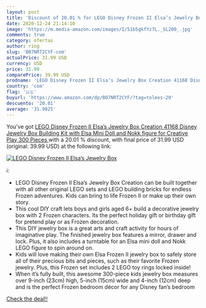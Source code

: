 ```yaml
---
layout: post
title: 'Discount of 20.01 % for LEGO Disney Frozen II Elsa’s Jewelry Box'
date: 2020-12-24 21:14:10
image: 'https://m.media-amazon.com/images/I/51b5gkfYz7L._SL200_.jpg'
comments: true
category: ofertas
author: ring
slug: 'B07NRT2CYF-com'
actualPrice: 31.99 USD
currency: USD
price: 31.99
comparePrice: 39.99 USD
prodname: 'LEGO Disney Frozen II Elsa’s Jewelry Box Creation 41168 Disney Jewelry Box Building Kit with Elsa Mini Doll and Nokk figure for Creative Play  300 Pieces '
country: 'com'
flag: '🇺🇸'
buyurl: 'https://www.amazon.com/dp/B07NRT2CYF/?tag=tolees-20'
descuento: '20.01'
average: '31.9825'
---
```


You've got [LEGO Disney Frozen II Elsa’s Jewelry Box Creation 41168 Disney Jewelry Box Building Kit with Elsa Mini Doll and Nokk figure for Creative Play  300 Pieces ](https://www.amazon.com/dp/B07NRT2CYF/?tag=tolees-20) with a  20.01 % discount, with final price of 31.99 USD (original: 39.99 USD) at the following link:

[![LEGO Disney Frozen II Elsa’s Jewelry Box](https://m.media-amazon.com/images/I/51b5gkfYz7L._SL200_.jpg)](https://www.amazon.com/dp/B07NRT2CYF/?tag=tolees-20)

ℹ️:

- LEGO Disney Frozen II Elsa’s Jewelry Box Creation can be built together with all other original LEGO sets and LEGO building bricks for endless Frozen adventures. Kids can bring to life Frozen II or make up their own story.
- This cool DIY craft lets boys and girls aged 6+ build a decorative jewelry box with 2 Frozen characters. Its the perfect holiday gift or birthday gift for pretend play or as Frozen decoration.
- This DIY jewelry box is a great arts and craft activity for hours of imaginative play. The finished jewelry box features a mirror, drawer and lock. Plus, it also includes a turntable for an Elsa mini doll and Nokk LEGO figure to spin around on.
- Kids will love making their own Elsa Frozen II jewelry box to safely store all of their precious bits and pieces, such as their favorite Frozen jewelry. Plus, this Frozen set includes 2 LEGO toy rings locked inside!
- When it’s fully built, this awesome 300-piece kids jewelry box measures over 9-inch (23cm) high, 5-inch (15cm) wide and 4-inch (12cm) deep and is the perfect Frozen bedroom décor for any Disney fan’s bedroom

[Check the deal!!](https://www.amazon.com/dp/B07NRT2CYF/?tag=tolees-20)
